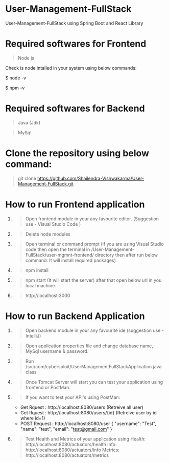# User-Management-FullStack
User-Management-FullStack using Spring Boot and React Library

# Required softwares for Frontend
>Node js

Check is node intalled in your system using below commands:

$ node -v

$ npm -v
# Required softwares for Backend
> Java (Jdk)

> MySql

# Clone the repository using below command:
> git clone https://github.com/Shailendra-Vishwakarma/User-Management-FullStack.git

# How to run Frontend application
1. > Open frontend module in your any favourite  editor. (Suggestion use - Visual Studio Code )
2. > Delete node modules 
3. > Open terminal or command prompt (If you are using Visual Studio code then open the terminal in /User-Management-FullStack/user-mgmnt-frontend/ directory then after run below command. It will install required packages)
4. > npm install
5. > npm start (It will start the server) after that open below url in you local machine.
6. > http://localhost:3000

# How to run Backend Application
1. > Open backend module in your any favourite ide (suggestion use - IntelliJ)
2. > Open application.properties file and change database name, MySql username & password.
3. > Run /src/com/cybersploit/UserManagementFullStackApplication.java class
4. > Once Tomcat Server will start you can test your application using frontend or PostMan.
5. > If you want to test your API's using PostMan:
    - Get Rquest : http://localhost:8080/users (Retreive all user)
    - Get Rquest : http://localhost:8080/users/{id} (Retreive user by id where id=1)
    - POST Request : http://localhost:8080/user 
        {
        "username": "Test",
        "name": "test",
        "email": "test@gmail.com"
        }
6. > Test Health and Metrics of your application using 
   > Health: http://localhost:8080/actuators/health
   > Info: http://localhost:8080/actuators/info
   > Metrics: http://localhost:8080/actuators/metrics
    



